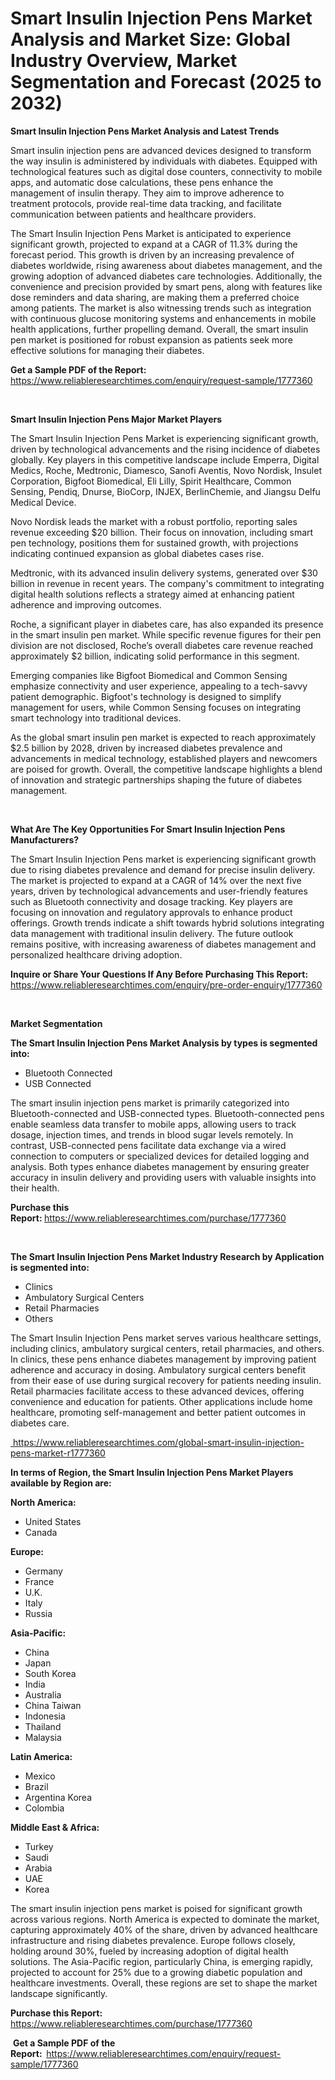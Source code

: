 <p><h1>Smart Insulin Injection Pens Market Analysis and Market Size: Global Industry Overview, Market Segmentation and Forecast (2025 to 2032)</h1></p><p><strong>Smart Insulin Injection Pens Market Analysis and Latest Trends</strong></p>
<p><p>Smart insulin injection pens are advanced devices designed to transform the way insulin is administered by individuals with diabetes. Equipped with technological features such as digital dose counters, connectivity to mobile apps, and automatic dose calculations, these pens enhance the management of insulin therapy. They aim to improve adherence to treatment protocols, provide real-time data tracking, and facilitate communication between patients and healthcare providers.</p><p>The Smart Insulin Injection Pens Market is anticipated to experience significant growth, projected to expand at a CAGR of 11.3% during the forecast period. This growth is driven by an increasing prevalence of diabetes worldwide, rising awareness about diabetes management, and the growing adoption of advanced diabetes care technologies. Additionally, the convenience and precision provided by smart pens, along with features like dose reminders and data sharing, are making them a preferred choice among patients. The market is also witnessing trends such as integration with continuous glucose monitoring systems and enhancements in mobile health applications, further propelling demand. Overall, the smart insulin pen market is positioned for robust expansion as patients seek more effective solutions for managing their diabetes.</p></p>
<p><strong>Get a Sample PDF of the Report:&nbsp;</strong> <a href="https://www.reliableresearchtimes.com/enquiry/request-sample/1777360?utm_campaign=2719&utm_medium=2&utm_source=Github&utm_content=ia&utm_term=14042025&utm_id=smart-insulin-injection-pens">https://www.reliableresearchtimes.com/enquiry/request-sample/1777360</a></p>
<p>&nbsp;</p>
<p><strong>Smart Insulin Injection Pens Major Market Players</strong></p>
<p><p>The Smart Insulin Injection Pens Market is experiencing significant growth, driven by technological advancements and the rising incidence of diabetes globally. Key players in this competitive landscape include Emperra, Digital Medics, Roche, Medtronic, Diamesco, Sanofi Aventis, Novo Nordisk, Insulet Corporation, Bigfoot Biomedical, Eli Lilly, Spirit Healthcare, Common Sensing, Pendiq, Dnurse, BioCorp, INJEX, BerlinChemie, and Jiangsu Delfu Medical Device.</p><p>Novo Nordisk leads the market with a robust portfolio, reporting sales revenue exceeding $20 billion. Their focus on innovation, including smart pen technology, positions them for sustained growth, with projections indicating continued expansion as global diabetes cases rise.</p><p>Medtronic, with its advanced insulin delivery systems, generated over $30 billion in revenue in recent years. The company's commitment to integrating digital health solutions reflects a strategy aimed at enhancing patient adherence and improving outcomes.</p><p>Roche, a significant player in diabetes care, has also expanded its presence in the smart insulin pen market. While specific revenue figures for their pen division are not disclosed, Roche’s overall diabetes care revenue reached approximately $2 billion, indicating solid performance in this segment.</p><p>Emerging companies like Bigfoot Biomedical and Common Sensing emphasize connectivity and user experience, appealing to a tech-savvy patient demographic. Bigfoot's technology is designed to simplify management for users, while Common Sensing focuses on integrating smart technology into traditional devices.</p><p>As the global smart insulin pen market is expected to reach approximately $2.5 billion by 2028, driven by increased diabetes prevalence and advancements in medical technology, established players and newcomers are poised for growth. Overall, the competitive landscape highlights a blend of innovation and strategic partnerships shaping the future of diabetes management.</p></p>
<p>&nbsp;</p>
<p><strong>What Are The Key Opportunities For Smart Insulin Injection Pens Manufacturers?</strong></p>
<p><p>The Smart Insulin Injection Pens market is experiencing significant growth due to rising diabetes prevalence and demand for precise insulin delivery. The market is projected to expand at a CAGR of 14% over the next five years, driven by technological advancements and user-friendly features such as Bluetooth connectivity and dosage tracking. Key players are focusing on innovation and regulatory approvals to enhance product offerings. Growth trends indicate a shift towards hybrid solutions integrating data management with traditional insulin delivery. The future outlook remains positive, with increasing awareness of diabetes management and personalized healthcare driving adoption.</p></p>
<p><strong>Inquire or Share Your Questions If Any Before Purchasing This Report:</strong> <a href="https://www.reliableresearchtimes.com/enquiry/pre-order-enquiry/1777360?utm_campaign=2719&utm_medium=2&utm_source=Github&utm_content=ia&utm_term=14042025&utm_id=smart-insulin-injection-pens">https://www.reliableresearchtimes.com/enquiry/pre-order-enquiry/1777360</a></p>
<p>&nbsp;</p>
<p><strong>Market Segmentation</strong></p>
<p><strong>The Smart Insulin Injection Pens Market Analysis by types is segmented into:</strong></p>
<p><ul><li>Bluetooth Connected</li><li>USB Connected</li></ul></p>
<p><p>The smart insulin injection pens market is primarily categorized into Bluetooth-connected and USB-connected types. Bluetooth-connected pens enable seamless data transfer to mobile apps, allowing users to track dosage, injection times, and trends in blood sugar levels remotely. In contrast, USB-connected pens facilitate data exchange via a wired connection to computers or specialized devices for detailed logging and analysis. Both types enhance diabetes management by ensuring greater accuracy in insulin delivery and providing users with valuable insights into their health.</p></p>
<p><strong>Purchase this Report:&nbsp;</strong><a href="https://www.reliableresearchtimes.com/purchase/1777360?utm_campaign=2719&utm_medium=2&utm_source=Github&utm_content=ia&utm_term=14042025&utm_id=smart-insulin-injection-pens">https://www.reliableresearchtimes.com/purchase/1777360</a></p>
<p>&nbsp;</p>
<p><strong>The Smart Insulin Injection Pens Market Industry Research by Application is segmented into:</strong></p>
<p><ul><li>Clinics</li><li>Ambulatory Surgical Centers</li><li>Retail Pharmacies</li><li>Others</li></ul></p>
<p><p>The Smart Insulin Injection Pens market serves various healthcare settings, including clinics, ambulatory surgical centers, retail pharmacies, and others. In clinics, these pens enhance diabetes management by improving patient adherence and accuracy in dosing. Ambulatory surgical centers benefit from their ease of use during surgical recovery for patients needing insulin. Retail pharmacies facilitate access to these advanced devices, offering convenience and education for patients. Other applications include home healthcare, promoting self-management and better patient outcomes in diabetes care.</p></p>
<p><a href="https://www.reliableresearchtimes.com/global-smart-insulin-injection-pens-market-r1777360?utm_campaign=2719&utm_medium=2&utm_source=Github&utm_content=ia&utm_term=14042025&utm_id=smart-insulin-injection-pens">&nbsp;https://www.reliableresearchtimes.com/global-smart-insulin-injection-pens-market-r1777360</a></p>
<p><strong>In terms of Region, the Smart Insulin Injection Pens Market Players available by Region are:</strong></p>
<p>
    <p> <strong> North America: </strong>
        <ul>
            <li>United States</li>
            <li>Canada</li>
        </ul>
        </p> 
    <p> <strong> Europe: </strong>
        <ul>
            <li>Germany</li>
            <li>France</li>
            <li>U.K.</li>
            <li>Italy</li>
            <li>Russia</li>
        </ul>
        </p> 
    <p> <strong> Asia-Pacific: </strong>
        <ul>
            <li>China</li>
            <li>Japan</li>
            <li>South Korea</li>
            <li>India</li>
            <li>Australia</li>
            <li>China Taiwan</li>
            <li>Indonesia</li>
            <li>Thailand</li>
            <li>Malaysia</li>
        </ul>
        </p> 
    <p> <strong> Latin America: </strong>
        <ul>
            <li>Mexico</li>
            <li>Brazil</li>
            <li>Argentina Korea</li>
            <li>Colombia</li>
        </ul>
        </p> 
    <p> <strong> Middle East & Africa: </strong>
        <ul>
            <li>Turkey</li>
            <li>Saudi</li>
            <li>Arabia</li>
            <li>UAE</li>
            <li>Korea</li>
        </ul>
    </p>
    </p>
<p><p>The smart insulin injection pens market is poised for significant growth across various regions. North America is expected to dominate the market, capturing approximately 40% of the share, driven by advanced healthcare infrastructure and rising diabetes prevalence. Europe follows closely, holding around 30%, fueled by increasing adoption of digital health solutions. The Asia-Pacific region, particularly China, is emerging rapidly, projected to account for 25% due to a growing diabetic population and healthcare investments. Overall, these regions are set to shape the market landscape significantly.</p></p>
<p><strong>Purchase this Report: </strong><a href="https://www.reliableresearchtimes.com/purchase/1777360?utm_campaign=2719&utm_medium=2&utm_source=Github&utm_content=ia&utm_term=14042025&utm_id=smart-insulin-injection-pens">https://www.reliableresearchtimes.com/purchase/1777360</a></p>
<p>&nbsp;<strong>Get a Sample PDF of the Report:&nbsp;&nbsp;</strong><a href="https://www.reliableresearchtimes.com/enquiry/request-sample/1777360?utm_campaign=2719&utm_medium=2&utm_source=Github&utm_content=ia&utm_term=14042025&utm_id=smart-insulin-injection-pens">https://www.reliableresearchtimes.com/enquiry/request-sample/1777360</a></p>
<p><strong></strong></p>
<p><p></p><p></p><p></p></p>